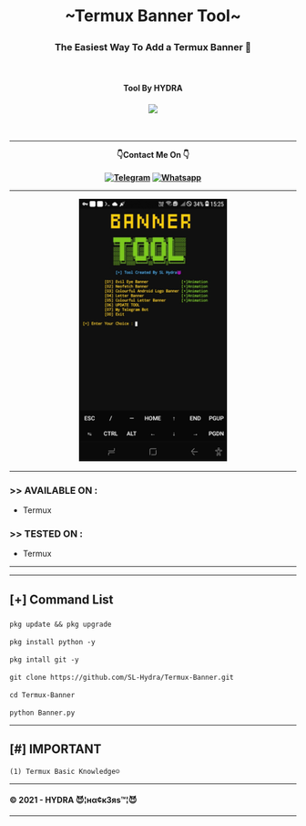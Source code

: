 <h1><p align= "center">~Termux Banner Tool~</p></h1>
<h3><p align= "center">The Easiest Way To Add a Termux Banner 🤗</p></h3><br>

<h4><p align = "center">Tool By HYDRA<p><h4>
<div>  
<p align= "center">
<img src="https://www.udrop.com/file/6cKt/hack_49-1.jpg",width="80", height="80",alt="john-kener"/>
</p>
<br />
<hr />
<p align="center">
👇Contact Me On 👇<br><br>
<a href="https://t.me/hydraSL"><img title="Telegram " src="https://img.shields.io/badge/Telegram-red?style=for-the-badge&logo=telegram"></a>
<a href="https://wa.me/+94773623115"><img title="Whatsapp" src="https://img.shields.io/badge/WHATSAPP -red?style=for-the-badge&logo=whatsapp"></a>
</br>
<hr />
<p align="center">
<img src="https://github.com/SL-Hydra/Termux-Banner/blob/fda8216924d1cf81a4feb7fafc88846121ebe95d/Screenshot_20211221-152515.jpg" alt="Tool Home Image " width="260" height="460"/>
</p>
</div>

<hr />

### >> AVAILABLE ON :
* Termux

### >> TESTED ON :

* Termux

<hr>



<hr>

<h2><p align = "left">[+] Command List</p></h2>
	
	
<div align ="left">

```pkg update && pkg upgrade```

```pkg install python -y```

```pkg intall git -y```

```git clone https://github.com/SL-Hydra/Termux-Banner.git```

```cd Termux-Banner```

```python Banner.py```

</div>
	
<hr />
	     
## [#] IMPORTANT
	
	(1) Termux Basic Knowledge☺️

<hr />

#### © 2021 - HYDRA 😈¦нα¢к3яѕ™¦😈


<hr />

